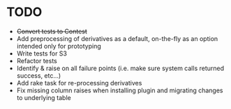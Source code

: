 TODO
====

* <del>Convert tests to Contest</del>
* Add preprocessing of derivatives as a default, on-the-fly as an option intended only for prototyping
* Write tests for S3
* Refactor tests
* Identify & raise on all failure points (i.e. make sure system calls returned success, etc...)
* Add rake task for re-processing derivatives
* Fix missing column raises when installing plugin and migrating changes to underlying table